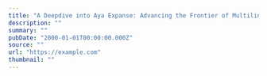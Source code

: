 ```yaml
---
title: "A Deepdive into Aya Expanse: Advancing the Frontier of Multilinguality"
description: ""
summary: ""
pubDate: "2000-01-01T00:00:00.000Z"
source: ""
url: "https://example.com"
thumbnail: ""
---
```


